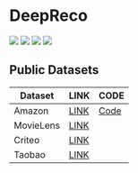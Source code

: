 # DeepReco

<p   align = "left">
  <img src   = 'https://img.shields.io/badge/License-MIT-red'>
  <img src   = 'https://img.shields.io/badge/Python-3.8-blue'>
  <img src   = 'https://img.shields.io/badge/TensorFlow-2.5-blue'>
  <img src   = 'https://img.shields.io/badge/CUDA-11.6-blue'>
</p> 

## Public Datasets
| Dataset | LINK | CODE |
| -------- | -------- | -------- |
| Amazon | [LINK](https://nijianmo.github.io/amazon/index.html) | [Code](./datasets/Amazon/amazon_process.py) |
| MovieLens | [LINK](https://grouplens.org/datasets/movielens/) | |
| Criteo | [LINK](https://www.kaggle.com/datasets/mrkmakr/criteo-dataset?resource=download) | |
| Taobao | [LINK](https://tianchi.aliyun.com/dataset/649) | |
